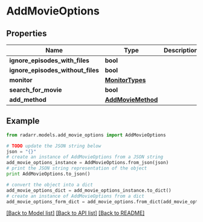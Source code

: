 # AddMovieOptions


## Properties
Name | Type | Description | Notes
------------ | ------------- | ------------- | -------------
**ignore_episodes_with_files** | **bool** |  | [optional] 
**ignore_episodes_without_files** | **bool** |  | [optional] 
**monitor** | [**MonitorTypes**](MonitorTypes.md) |  | [optional] 
**search_for_movie** | **bool** |  | [optional] 
**add_method** | [**AddMovieMethod**](AddMovieMethod.md) |  | [optional] 

## Example

```python
from radarr.models.add_movie_options import AddMovieOptions

# TODO update the JSON string below
json = "{}"
# create an instance of AddMovieOptions from a JSON string
add_movie_options_instance = AddMovieOptions.from_json(json)
# print the JSON string representation of the object
print AddMovieOptions.to_json()

# convert the object into a dict
add_movie_options_dict = add_movie_options_instance.to_dict()
# create an instance of AddMovieOptions from a dict
add_movie_options_form_dict = add_movie_options.from_dict(add_movie_options_dict)
```
[[Back to Model list]](../README.md#documentation-for-models) [[Back to API list]](../README.md#documentation-for-api-endpoints) [[Back to README]](../README.md)


